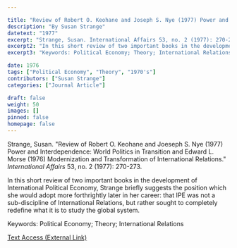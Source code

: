 ```yaml
---

title: "Review of Robert O. Keohane and Joseph S. Nye (1977) Power and Interdependence: World Politics in Transition and Edward L. Morse (1976) Modernization and Transformation of International Relations"
description: "By Susan Strange"
datetext: "1977"
excerpt: "Strange, Susan. International Affairs 53, no. 2 (1977): 270-273."
excerpt2: "In this short review of two important books in the development of International Political Economy, Strange briefly suggests the position which she would adopt more forthrightly later in her career: that IPE was not a sub-discipline of International Relations, but rather sought to completely redefine what it is to study the global system."
excerpt3: "Keywords: Political Economy; Theory; International Relations"

date: 1976
tags: ["Political Economy", "Theory", "1970's"]
contributors: ["Susan Strange"]
categories: ["Journal Article"]

draft: false
weight: 50
images: []
pinned: false
homepage: false
---
```


Strange, Susan. "Review of Robert O. Keohane and Joeseph S. Nye (1977) Power and Interdependence: World Politics in Transition and Edward L. Morse (1976) Modernization and Transformation of International Relations." *International Affairs* 53, no. 2 (1977): 270-273.

In this short review of two important books in the development of International Political Economy, Strange briefly suggests the position which she would adopt more forthrightly later in her career: that IPE was not a sub-discipline of International Relations, but rather sought to completely redefine what it is to study the global system.

Keywords: Political Economy; Theory; International Relations

[Text Access (External Link)](https://doi.org/10.2307/2617006)
